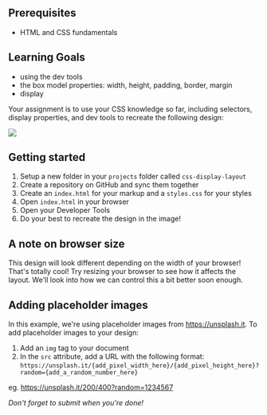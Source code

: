 ## Prerequisites
* HTML and CSS fundamentals

## Learning Goals
* using the dev tools
* the box model properties: width, height, padding, border, margin
* display

Your assignment is to use your CSS knowledge so far, including selectors, display properties, and dev tools to recreate the following design:

![](https://s3.amazonaws.com/bitmakerhq/resources/web-development/display-property-example-layout.png)

## Getting started

1. Setup a new folder in your `projects` folder called `css-display-layout`
2. Create a repository on GitHub and sync them together
3. Create an `index.html` for your markup and a `styles.css` for your styles
4. Open `index.html` in your browser
5. Open your Developer Tools
6. Do your best to recreate the design in the image!

## A note on browser size
This design will look different depending on the width of your browser! That's totally cool! Try resizing your browser to see how it affects the layout. We'll look into how we can control this a bit better soon enough.

## Adding placeholder images
In this example, we're using placeholder images from https://unsplash.it. To add placeholder images to your design:

1. Add an `img` tag to your document
2. In the `src` attribute, add a URL with the following format: `https://unsplash.it/{add_pixel_width_here}/{add_pixel_height_here}?random={add_a_random_number_here}`

eg. https://unsplash.it/200/400?random=1234567



*Don't forget to submit when you're done!*
